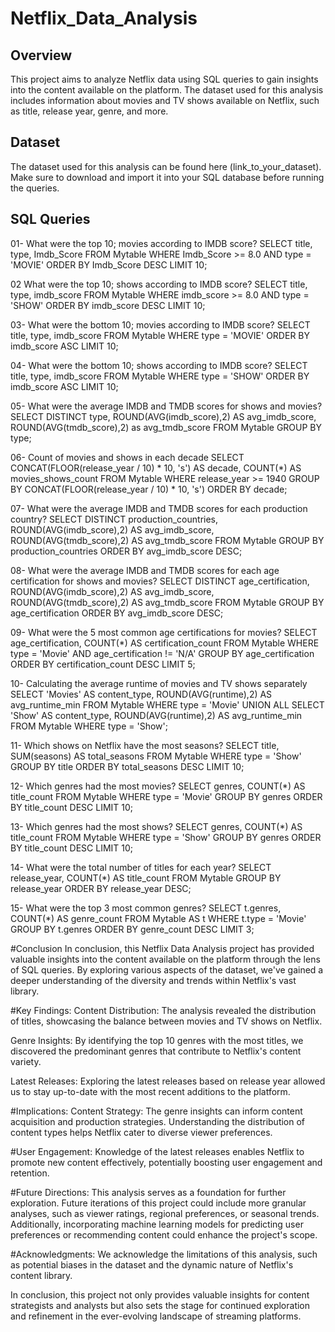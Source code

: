 # Netflix_Data_Analysis

## Overview

This project aims to analyze Netflix data using SQL queries to gain insights into the content available on the platform. The dataset used for this analysis includes information about movies and TV shows available on Netflix, such as title, release year, genre, and more.

## Dataset

The dataset used for this analysis can be found here (link_to_your_dataset). Make sure to download and import it into your SQL database before running the queries.

## SQL Queries

01- What were the top 10; movies according to IMDB score?
SELECT title, 
type, 
Imdb_Score
FROM Mytable
WHERE Imdb_Score >= 8.0
AND type = 'MOVIE'
ORDER BY Imdb_Score DESC
LIMIT 10;

02 What were the top 10; shows according to IMDB score? 
SELECT title, 
type, 
imdb_score
FROM Mytable
WHERE imdb_score >= 8.0
AND type = 'SHOW'
ORDER BY imdb_score DESC
LIMIT 10;

03- What were the bottom 10; movies according to IMDB score? 
SELECT title, 
type, 
imdb_score
FROM Mytable
WHERE type = 'MOVIE'
ORDER BY imdb_score ASC
LIMIT 10;

04- What were the bottom 10; shows according to IMDB score? 
SELECT title, 
type, 
imdb_score
FROM Mytable
WHERE type = 'SHOW'
ORDER BY imdb_score ASC
LIMIT 10;

05- What were the average IMDB and TMDB scores for shows and movies? 
SELECT DISTINCT type, 
ROUND(AVG(imdb_score),2) AS avg_imdb_score,
ROUND(AVG(tmdb_score),2) as avg_tmdb_score
FROM Mytable
GROUP BY type; 

06- Count of movies and shows in each decade
SELECT CONCAT(FLOOR(release_year / 10) * 10, 's') AS decade,
	COUNT(*) AS movies_shows_count
FROM Mytable
WHERE release_year >= 1940
GROUP BY CONCAT(FLOOR(release_year / 10) * 10, 's')
ORDER BY decade;

07- What were the average IMDB and TMDB scores for each production country?
SELECT DISTINCT production_countries, 
ROUND(AVG(imdb_score),2) AS avg_imdb_score,
ROUND(AVG(tmdb_score),2) AS avg_tmdb_score
FROM Mytable
GROUP BY production_countries
ORDER BY avg_imdb_score DESC;

08- What were the average IMDB and TMDB scores for each age certification for shows and movies?
SELECT DISTINCT age_certification, 
ROUND(AVG(imdb_score),2) AS avg_imdb_score,
ROUND(AVG(tmdb_score),2) AS avg_tmdb_score
FROM Mytable
GROUP BY age_certification
ORDER BY avg_imdb_score DESC;

09- What were the 5 most common age certifications for movies?
SELECT age_certification, 
COUNT(*) AS certification_count
FROM Mytable
WHERE type = 'Movie' 
AND age_certification != 'N/A'
GROUP BY age_certification
ORDER BY certification_count DESC
LIMIT 5;


10- Calculating the average runtime of movies and TV shows separately
SELECT 
'Movies' AS content_type,
ROUND(AVG(runtime),2) AS avg_runtime_min
FROM Mytable
WHERE type = 'Movie'
UNION ALL
SELECT 
'Show' AS content_type,
ROUND(AVG(runtime),2) AS avg_runtime_min
FROM Mytable
WHERE type = 'Show';


11- Which shows on Netflix have the most seasons?
SELECT title, 
SUM(seasons) AS total_seasons
FROM Mytable 
WHERE type = 'Show'
GROUP BY title
ORDER BY total_seasons DESC
LIMIT 10;

12- Which genres had the most movies? 
SELECT genres, 
COUNT(*) AS title_count
FROM Mytable 
WHERE type = 'Movie'
GROUP BY genres
ORDER BY title_count DESC
LIMIT 10;

13- Which genres had the most shows? 
SELECT genres, 
COUNT(*) AS title_count
FROM Mytable 
WHERE type = 'Show'
GROUP BY genres
ORDER BY title_count DESC
LIMIT 10;

14- What were the total number of titles for each year? 
SELECT release_year, 
COUNT(*) AS title_count
FROM Mytable 
GROUP BY release_year
ORDER BY release_year DESC;


15- What were the top 3 most common genres?
SELECT t.genres, 
COUNT(*) AS genre_count
FROM Mytable AS t
WHERE t.type = 'Movie'
GROUP BY t.genres
ORDER BY genre_count DESC
LIMIT 3;




#Conclusion
In conclusion, this Netflix Data Analysis project has provided valuable insights into the content available on the platform through the lens of SQL queries. By exploring various aspects of the dataset, we've gained a deeper understanding of the diversity and trends within Netflix's vast library.




#Key Findings:
Content Distribution: The analysis revealed the distribution of titles, showcasing the balance between movies and TV shows on Netflix.

Genre Insights: By identifying the top 10 genres with the most titles, we discovered the predominant genres that contribute to Netflix's content variety.

Latest Releases: Exploring the latest releases based on release year allowed us to stay up-to-date with the most recent additions to the platform.




#Implications:
Content Strategy: The genre insights can inform content acquisition and production strategies. Understanding the distribution of content types helps Netflix cater to diverse viewer preferences.




#User Engagement: Knowledge of the latest releases enables Netflix to promote new content effectively, potentially boosting user engagement and retention.




#Future Directions:
This analysis serves as a foundation for further exploration. Future iterations of this project could include more granular analyses, such as viewer ratings, regional preferences, or seasonal trends. Additionally, incorporating machine learning models for predicting user preferences or recommending content could enhance the project's scope.




#Acknowledgments:
We acknowledge the limitations of this analysis, such as potential biases in the dataset and the dynamic nature of Netflix's content library.

In conclusion, this project not only provides valuable insights for content strategists and analysts but also sets the stage for continued exploration and refinement in the ever-evolving landscape of streaming platforms.
